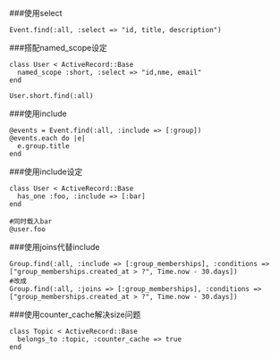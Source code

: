###使用select 
```
Event.find(:all, :select => "id, title, description")
```

###搭配named_scope设定 
```
class User < ActiveRecord::Base 
  named_scope :short, :select => "id,nme, email"
end

User.short.find(:all)
```

###使用include
```
@events = Event.find(:all, :include => [:group])
@events.each do |e|
  e.group.title
end
```

###使用include设定
```
class User < ActiveRecord::Base 
  has_one :foo, :include => [:bar]
end

#同时载入bar
@user.foo
```

###使用joins代替include
```
Group.find(:all, :include => [:group_memberships], :conditions => ["group_memberships.created_at > ?", Time.now - 30.days])
#改成
Group.find(:all, :joins => [:group_memberships], :conditions => ["group_memberships.created_at > ?", Time.now - 30.days])
```

###使用counter_cache解决size问题
```
class Topic < ActiveRecord::Base 
  belongs_to :topic, :counter_cache => true
end
```
